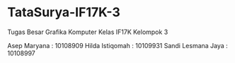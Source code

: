 TataSurya-IF17K-3
=================

Tugas Besar Grafika Komputer Kelas IF17K Kelompok 3

Asep Maryana   	: 10108909
Hilda Istiqomah		: 10109931
Sandi Lesmana Jaya 	: 10108997
